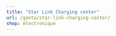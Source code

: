 ```yaml
---
title: "Star Link Charging center"
url: /ganta/star-link-charging-center/
shop: électronique
---
```

